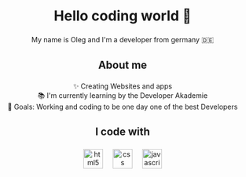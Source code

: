 <h1 align="center">Hello coding world 👋</h1>

###

<p align="center">My name is Oleg and I'm a developer from germany 🇩🇪</p>

###

<h2 align="center">About me</h2>

###

<p align="center">✨ Creating Websites and apps<br>📚 I'm currently learning by the Developer Akademie<br>🎯 Goals: Working and coding to be one day one of the best Developers</p>

###

<h2 align="center">I code with</h2>

###

<div align="center">
  <img src="https://cdn.jsdelivr.net/gh/devicons/devicon/icons/html5/html5-original.svg" height="40" alt="html5 logo"  />
  <img width="12" />
  <img src="https://cdn.jsdelivr.net/gh/devicons/devicon/icons/css3/css3-original.svg" height="40" alt="css logo"  />
  <img width="12" />
  <img src="https://cdn.jsdelivr.net/gh/devicons/devicon/icons/javascript/javascript-original.svg" height="40" alt="javascript logo"  />
</div>

###
